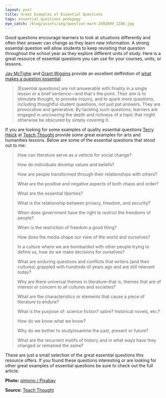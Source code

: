 ```yaml
---
layout: post
title: Great Examples of Essential Questions
tags: essential_questions pedagogy
eye_catch: /blog/assets/img/question-mark-2492009_1280.jpg
---
```


Good questions encourage learners to look at situations differently and often their answer can change as they learn new information.  A strong essential question will allow students to keep revisiting that question throughout the school year as they explore different units of study.  Here is a great resource of essential questions you can use for your courses, units, or lessons. 

<!--more-->

[Jay McTighe](https://twitter.com/jaymctighe) and [Grant Wiggins](https://twitter.com/grantwiggins) provide an excellent deffinition of [what makes a question essential](http://www.ascd.org/publications/books/109004/chapters/What-Makes-a-Question-Essential%A2.aspx):

> [Essential questions] are not answerable with finality in a single lesson or a brief sentence—and that's the point. Their aim is to stimulate thought, to provoke inquiry, and to spark more questions, including thoughtful student questions, not just pat answers. They are provocative and generative. By tackling such questions, learners are engaged in *uncovering* the depth and richness of a topic that might otherwise be obscured by simply *covering* it.

If you are looking for some examples of quality essential questions [Terry Heick](https://twitter.com/terryheickedu) at [Teach Thought](https://www.teachthought.com/pedagogy/examples-of-essential-questions/) provide some great examples for arts and humanities lessons.  Below are some of the essential questions that stood out to me:

> How can literature serve as a vehicle for social change?
>
> How do individuals develop values and beliefs?
>
> How are people transformed through their relationships with others?
>
> What are the positive and negative aspects of both chaos and order?
>
> What are the essential liberties?
>
> What is the relationship between privacy, freedom, and security?
>
> When does government have the right to restrict the freedoms of people?
>
> When is the restriction of freedom a good thing?
>
> How does the media shape our view of the world and ourselves?
>
> In a culture where we are bombarded with other people trying to define us, how do we make decisions for ourselves?
>
> What are enduring questions and conflicts that writers (and their cultures) grappled with hundreds of years ago and are still relevant today?
>
> Why are there universal themes in literature–that is, themes that are of interest or concern to all cultures and societies?
>
> What are the characteristics or elements that cause a piece of literature to endure?
>
> What is the purpose of: science fiction? satire? historical novels, etc.?
>
> How do we know what we know?
>
> Why do we bother to study/examine the past, present or future?
>
> What are the recurrent motifs of history and in what ways have they changed or remained the same?

These are just a small selection of the great essential questions this resource offers.  If you found these questions interesting or are looking for other great examples of essential questions be sure to check out the full article.

**Photo:** [qimono / Pixabay](https://pixabay.com/images/id-2492009/)

**Source:** [Teach Thought](https://www.teachthought.com/pedagogy/examples-of-essential-questions/)